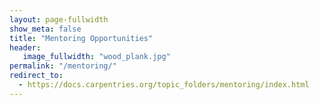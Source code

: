 ```yaml
---
layout: page-fullwidth
show_meta: false
title: "Mentoring Opportunities"
header:
   image_fullwidth: "wood_plank.jpg"
permalink: "/mentoring/"
redirect_to:
  - https://docs.carpentries.org/topic_folders/mentoring/index.html
---
```



